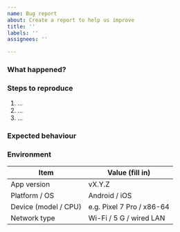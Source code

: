```yaml
---
name: Bug report
about: Create a report to help us improve
title: ''
labels: ''
assignees: ''

---
```


### What happened?

<!-- A clear and concise description of the problem.  
     What did you expect to see, and what did you actually see? -->

### Steps to reproduce

1. …
2. …
3. …

### Expected behaviour

<!-- Tell us what *should* have happened. -->

### Environment

| Item                | Value (fill in) |
| ------------------- | --------------- |
| App version         | vX.Y.Z |
| Platform / OS       | Android / iOS |
| Device (model / CPU)| e.g. Pixel 7 Pro / x86-64 |
| Network type        | Wi-Fi / 5 G / wired LAN |
